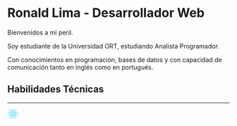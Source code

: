<h1>Ronald Lima - Desarrollador Web</h1>
<p>Bienvenidos a mi peril.</p>
<p>Soy estudiante de la Universidad ORT, estudiando Analista Programador.</p>
<p>Con conocimientos en programación, bases de datos y con capacidad de comunicación tanto en inglés como en portugués.</p>
<h2>Habilidades Técnicas</h2>
<hr>
<img src="/logo-og.png" alt="Logo React JS" style="max-width: 25px">
